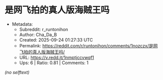 # 是网飞拍的真人版海贼王吗

- Metadata:
  - Subreddit: r_runtonihon
  - Author: Cha_Da_B
  - Created: 2025-09-24 01:27:33 UTC
  - Permalink: https://reddit.com/r/runtonihon/comments/1nozczx/是网飞拍的真人版海贼王吗/
  - URL: https://v.redd.it/1nmptjccvwqf1
  - Ups: 6 | Ratio: 0.81 | Comments: 1

_(no selftext)_
